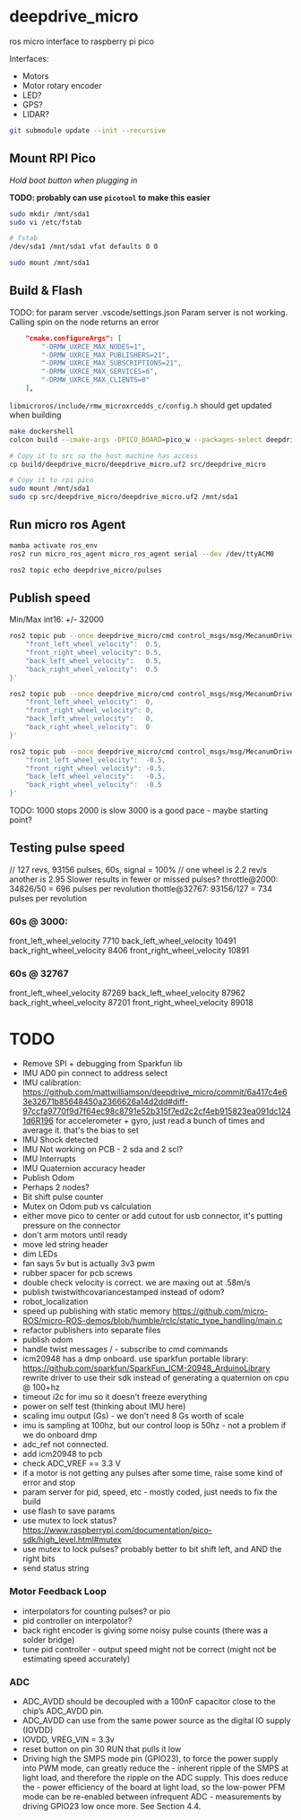 # deepdrive_micro

ros micro interface to raspberry pi pico

Interfaces:
- Motors
- Motor rotary encoder
- LED?
- GPS?
- LIDAR?

```sh
git submodule update --init --recursive
```

## Mount RPI Pico

*Hold boot button when plugging in*

**TODO: probably can use `picotool` to make this easier**

```sh
sudo mkdir /mnt/sda1
sudo vi /etc/fstab

# fstab
/dev/sda1 /mnt/sda1 vfat defaults 0 0

sudo mount /mnt/sda1
```

## Build & Flash

TODO: for param server .vscode/settings.json
Param server is not working. Calling spin on the node returns an error
```json
    "cmake.configureArgs": [
        "-DRMW_UXRCE_MAX_NODES=1",
        "-DRMW_UXRCE_MAX_PUBLISHERS=21",
        "-DRMW_UXRCE_MAX_SUBSCRIPTIONS=21",
        "-DRMW_UXRCE_MAX_SERVICES=6",
        "-DRMW_UXRCE_MAX_CLIENTS=0"
    ],
```
`libmicroros/include/rmw_microxrcedds_c/config.h` should get updated when building

```sh
make dockershell
colcon build --cmake-args -DPICO_BOARD=pico_w --packages-select deepdrive_micro

# Copy it to src so the host machine has access
cp build/deepdrive_micro/deepdrive_micro.uf2 src/deepdrive_micro

# Copy it to rpi pico
sudo mount /mnt/sda1
sudo cp src/deepdrive_micro/deepdrive_micro.uf2 /mnt/sda1
```

## Run micro ros Agent
```sh
mamba activate ros_env
ros2 run micro_ros_agent micro_ros_agent serial --dev /dev/ttyACM0

ros2 topic echo deepdrive_micro/pulses
```

## Publish speed
Min/Max int16: +/- 32000

```sh
ros2 topic pub --once deepdrive_micro/cmd control_msgs/msg/MecanumDriveControllerState '{
    "front_left_wheel_velocity":  0.5,
    "front_right_wheel_velocity": 0.5,
    "back_left_wheel_velocity":   0.5,
    "back_right_wheel_velocity":  0.5
}'

ros2 topic pub --once deepdrive_micro/cmd control_msgs/msg/MecanumDriveControllerState '{
    "front_left_wheel_velocity":  0,
    "front_right_wheel_velocity": 0,
    "back_left_wheel_velocity":   0,
    "back_right_wheel_velocity":  0
}'

ros2 topic pub --once deepdrive_micro/cmd control_msgs/msg/MecanumDriveControllerState '{
    "front_left_wheel_velocity":  -0.5,
    "front_right_wheel_velocity": -0.5,
    "back_left_wheel_velocity":   -0.5,
    "back_right_wheel_velocity":  -0.5
}'
```

TODO: 1000 stops
2000 is slow
3000 is a good pace - maybe starting point?

## Testing pulse speed
// 127 revs, 93156 pulses, 60s, signal = 100%
// one wheel is 2.2 rev/s another is 2.95
Slower results in fewer or missed pulses?
throttle@2000: 34826/50 = 696 pulses per revolution
thottle@32767: 93156/127 = 734 pulses per revolution

### 60s @ 3000:
front_left_wheel_velocity   7710
back_left_wheel_velocity    10491
back_right_wheel_velocity   8406
front_right_wheel_velocity  10891

### 60s @ 32767
front_left_wheel_velocity   87269
back_left_wheel_velocity    87962
back_right_wheel_velocity   87201
front_right_wheel_velocity  89018


# TODO
- Remove SPI + debugging from Sparkfun lib
- IMU AD0 pin connect to address select
- IMU calibration: https://github.com/mattwilliamson/deepdrive_micro/commit/6a417c4e63e32671b85648450a2366626a14d2dd#diff-97ccfa9770f9d7f64ec98c8791e52b315f7ed2c2cf4eb915823ea091dc1241d6R196 for accelerometer + gyro, just read a bunch of times and average it. that's the bias to set
- IMU Shock detected
- IMU Not working on PCB - 2 sda and 2 scl?
- IMU Interrupts 
- IMU Quaternion accuracy header
- Publish Odom
- Perhaps 2 nodes?
- Bit shift pulse counter
- Mutex on Odom pub vs calculation
- either move pico to center or add cutout for usb connector, it's putting pressure on the connector
- don't arm motors until ready
- move led string header
- dim LEDs
- fan says 5v but is actually 3v3 pwm
- rubber spacer for pcb screws
- double check velocity is correct. we are maxing out at .58m/s
- publish twistwithcovariancestamped instead of odom?
- robot_localization
- speed up publishing with static memory https://github.com/micro-ROS/micro-ROS-demos/blob/humble/rclc/static_type_handling/main.c
- refactor publishers into separate files
- publish odom
- handle twist messages / - subscribe to cmd commands
- icm20948 has a dmp onboard. use sparkfun portable library: https://github.com/sparkfun/SparkFun_ICM-20948_ArduinoLibrary
    rewrite driver to use their sdk instead of generating a quaternion on cpu @ 100+hz
- timeout i2c for imu so it doesn't freeze everything
- power on self test (thinking about IMU here)
- scaling imu output (Gs) - we don't need 8 Gs worth of scale
- imu is sampling at 100hz, but our control loop is 50hz - not a problem if we do onboard dmp
- adc_ref not connected.
- add icm20948 to pcb
- check ADC_VREF == 3.3 V
- if a motor is not getting any pulses after some time, raise some kind of error and stop
- param server for pid, speed, etc - mostly coded, just needs to fix the build
- use flash to save params
- use mutex to lock status? https://www.raspberrypi.com/documentation/pico-sdk/high_level.html#mutex
- use mutex to lock pulses? probably better to bit shift left, and AND the right bits
- send status string



### Motor Feedback Loop
- interpolators for counting pulses? or pio
- pid controller on interpolator?
- back right encoder is giving some noisy pulse counts (there was a solder bridge)
- tune pid controller - output speed might not be correct (might not be estimating speed accurately)


### ADC
- ADC_AVDD should be decoupled with a 100nF capacitor close to the chip’s ADC_AVDD pin.
- ADC_AVDD can use from the same power source as the digital IO supply (IOVDD)
- IOVDD, VREG_VIN = 3.3v 
- reset button on pin 30 RUN that pulls it low
- Driving high the SMPS mode pin (GPIO23), to force the power supply into PWM mode, can greatly reduce the - inherent ripple of the SMPS at light load, and therefore the ripple on the ADC supply. This does reduce the - power efficiency of the board at light load, so the low-power PFM mode can be re-enabled between infrequent ADC - measurements by driving GPIO23 low once more. See Section 4.4.


